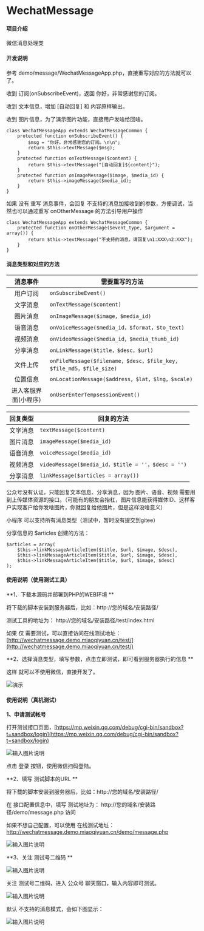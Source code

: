 # WechatMessage

#### 项目介绍
微信消息处理类

#### 开发说明


参考 demo/message/WechatMessageApp.php，直接重写对应的方法就可以了。

收到 订阅(onSubscribeEvent)，返回 你好，非常感谢您的订阅。

收到 文本信息，增加 [自动回复] 和 内容原样输出。

收到 图片信息，为了演示图片功能，直接用户发啥给回啥。

```
class WechatMessageApp extends WechatMessageCommon {
	protected function onSubscribeEvent() {
		$msg = "你好，非常感谢您的订阅。\n\n";
		return $this->textMessage($msg);
	}
	protected function onTextMessage($content) {
		return $this->textMessage("[自动回复]${content}");
	}
	protected function onImageMessage($image, $media_id) {
		return $this->imageMessage($media_id);
	}
}
```

如果 没有 重写 消息事件，会回复 不支持的消息加接收到的参数，方便调试，当然也可以通过重写 onOtherMessage 的方法引导用户操作

```
class WechatMessageApp extends WechatMessageCommon {
	protected function onOtherMessage($event_type, $argument = array()) {
		return $this->textMessage("不支持的消息，请回复\n1:XXX\n2:XXX");
	}
}
```


#### 消息类型和对应的方法

| 消息事件 | 需要重写的方法 | 
| :-: | - |
| 用户订阅 | `onSubscribeEvent()` |
| 文字消息 | `onTextMessage($content)` |
| 图片消息 | `onImageMessage($image，$media_id)` |
| 语音消息 | `onVoiceMessage($media_id，$format，$to_text)` |
| 视频消息 | `onVideoMessage($media_id，$media_thumb_id)` |
| 分享消息 | `onLinkMessage($title，$desc，$url)` |
| 文件上传 | `onFileMessage($filename，$desc，$file_key，$file_md5，$file_size)` |
| 位置信息 | `onLocationMessage($address，$lat，$lng，$scale)` |
| 进入客服界面(小程序) | `onUserEnterTempsessionEvent()` |

| 回复类型 | 回复的方法 | 
| :-: | - |
| 文字消息 | `textMessage($content)` |
| 图片消息 | `imageMessage($media_id)` |
| 语音消息 | `voiceMessage($media_id)` |
| 视频消息 | `videoMessage($media_id，$title = ''，$desc = '')` |
| 分享消息 | `linkMessage($articles = array())` |


公众号没有认证，只能回复文本信息、分享消息，因为 图片、语音、视频 需要用到上传媒体资源的接口。（可能有的朋友会抬杠，图片信息能获得媒体ID、这样客户实现客户给你发啥图片，你就回复给他图片，但是这样没啥意义）

小程序 可以支持所有消息类型（测试中，暂时没有提交到gitee）

分享信息的 $articles 创建的方法：

```
$articles = array(
    $this->linkMessageArticleItem($title, $url, $image, $desc),
    $this->linkMessageArticleItem($title, $url, $image, $desc),
    $this->linkMessageArticleItem($title, $url, $image, $desc)
);
```



#### 使用说明（使用测试工具）

**1、下载本源码并部署到PHP的WEB环境 **

将下载的脚本安装到服务器后，比如：http://您的域名/安装路径/

测试工具的地址为： http://您的域名/安装路径/test/index.html

如果 仅 需要测试，可以直接访问在线测试地址：[http://wechatmessage.demo.miaoqiyuan.cn/test/](http://wechatmessage.demo.miaoqiyuan.cn/test/)

**2、选择消息类型，填写参数，点击立即测试，即可看到服务器执行的信息 **

这样 就可以不使用微信，直接开发了。

![演示](https://images.gitee.com/uploads/images/2019/0107/160334_d3000009_82383.gif "dev.gif")


#### 使用说明（真机测试）

**1、申请测试帐号**

打开测试接口页面，[https://mp.weixin.qq.com/debug/cgi-bin/sandbox?t=sandbox/login](https://mp.weixin.qq.com/debug/cgi-bin/sandbox?t=sandbox/login)

![输入图片说明](https://images.gitee.com/uploads/images/2019/0104/161704_fbff2508_82383.png "1.png")

点击 登录 按钮，使用微信扫码登陆。

**2、填写 测试脚本的URL **

将下载的脚本安装到服务器后，比如：http://您的域名/安装路径/

在 接口配置信息中，填写 测试地址为： http://您的域名/安装路径/demo/message.php 访问

如果不想自己配置，可以使用 在线测试地址：http://wechatmessage.demo.miaoqiyuan.cn/demo/message.php

![输入图片说明](https://images.gitee.com/uploads/images/2019/0104/162114_2c759830_82383.png "2.png")


**3、关注 测试号二维码 **

![输入图片说明](https://images.gitee.com/uploads/images/2019/0104/162348_24e78c53_82383.png "3.png")

关注 测试号二维码，进入 公众号 聊天窗口，输入内容即可测试。

![输入图片说明](https://images.gitee.com/uploads/images/2019/0104/162928_a77ffa95_82383.jpeg "4.jpg")

默认 不支持的消息模式，会如下图显示：

![输入图片说明](https://images.gitee.com/uploads/images/2019/0104/171228_26312f74_82383.jpeg "111.jpg")
